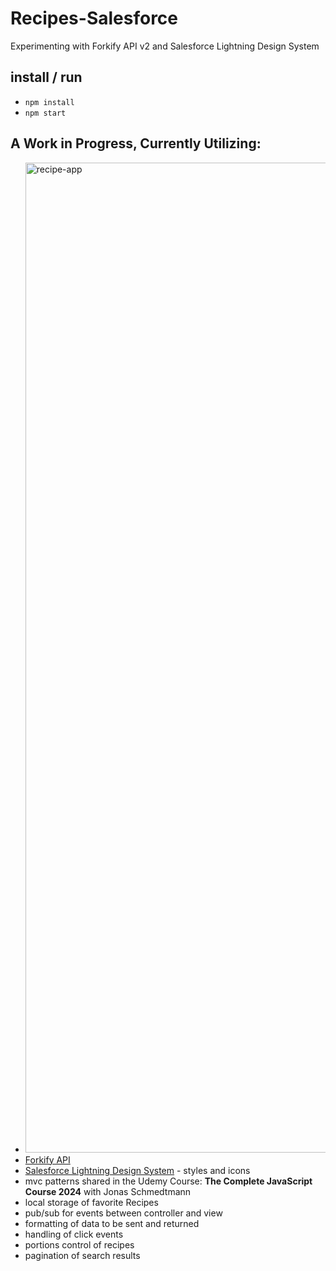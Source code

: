 # Recipes-Salesforce

Experimenting with Forkify API v2 and Salesforce Lightning Design System

## install / run

- `npm install`
- `npm start`

## A Work in Progress, Currently Utilizing:
- <img width="1584" alt="recipe-app" src="https://github.com/user-attachments/assets/a44e7720-ff8d-4d09-8a80-451018a1471f">
- [Forkify API](https://forkify-api.herokuapp.com/v2/)
- [Salesforce Lightning Design System](https://developer.salesforce.com/docs/platform/lwr/guide/lwr-slds.html) - styles and icons
- mvc patterns shared in the Udemy Course: **The Complete JavaScript Course 2024** with Jonas Schmedtmann
- local storage of favorite Recipes
- pub/sub for events between controller and view
- formatting of data to be sent and returned
- handling of click events
- portions control of recipes
- pagination of search results

